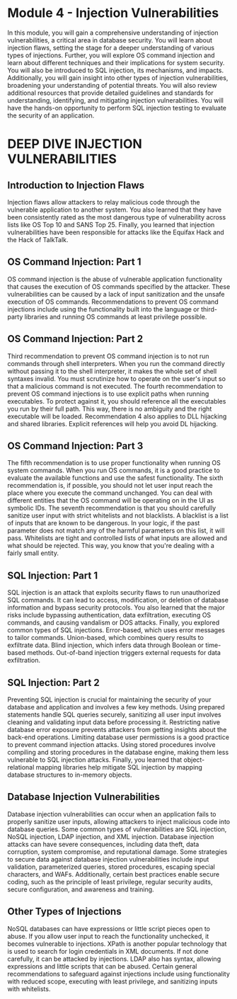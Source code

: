 # Module 4 - Injection Vulnerabilities
In this module, you will gain a comprehensive understanding of injection vulnerabilities, a critical area in database security. You will learn about injection flaws, setting the stage for a deeper understanding of various types of injections. Further, you will explore OS command injection and learn about different techniques and their implications for system security. You will also be introduced to SQL injection, its mechanisms, and impacts. Additionally, you will gain insight into other types of injection vulnerabilities, broadening your understanding of potential threats. You will also review additional resources that provide detailed guidelines and standards for understanding, identifying, and mitigating injection vulnerabilities. You will have the hands-on opportunity to perform SQL injection testing to evaluate the security of an application.

# DEEP DIVE INJECTION VULNERABILITIES

## Introduction to Injection Flaws 
Injection flaws allow attackers to relay malicious code through the vulnerable application to another system. You also learned that they have been consistently rated as the most dangerous type of vulnerability across lists like OS Top 10 and SANS Top 25. Finally, you learned that injection vulnerabilities have been responsible for attacks like the Equifax Hack and the Hack of TalkTalk.

## OS Command Injection: Part 1
OS command injection is the abuse of vulnerable application functionality that causes the execution of OS commands specified by the attacker. These vulnerabilities can be caused by a lack of input sanitization and the unsafe execution of OS commands. Recommendations to prevent OS command injections include using the functionality built into the language or third-party libraries and running OS commands at least privilege possible.

## OS Command Injection: Part 2
Third recommendation to prevent OS command injection is to not run commands through shell interpreters. When you run the command directly without passing it to the shell interpreter, it makes the whole set of shell syntaxes invalid. You must scrutinize how to operate on the user's input so that a malicious command is not executed. The fourth recommendation to prevent OS command injections is to use explicit paths when running executables. To protect against it, you should reference all the executables you run by their full path. This way, there is no ambiguity and the right executable will be loaded. Recommendation 4 also applies to DLL hijacking and shared libraries. Explicit references will help you avoid DL hijacking.

## OS Command Injection: Part 3
The fifth recommendation is to use proper functionality when running OS system commands. When you run OS commands, it is a good practice to evaluate the available functions and use the safest functionality. The sixth recommendation is, if possible, you should not let user input reach the place where you execute the command unchanged. You can deal with different entities that the OS command will be operating on in the UI as symbolic IDs. The seventh recommendation is that you should carefully sanitize user input with strict whitelists and not blacklists. A blacklist is a list of inputs that are known to be dangerous. In your logic, if the past parameter does not match any of the harmful parameters on this list, it will pass. Whitelists are tight and controlled lists of what inputs are allowed and what should be rejected. This way, you know that you're dealing with a fairly small entity.

## SQL Injection: Part 1
SQL injection is an attack that exploits security flaws to run unauthorized SQL commands. It can lead to access, modification, or deletion of database information and bypass security protocols. You also learned that the major risks include bypassing authentication, data exfiltration, executing OS commands, and causing vandalism or DOS attacks. Finally, you explored common types of SQL injections. Error-based, which uses error messages to tailor commands. Union-based, which combines query results to exfiltrate data. Blind injection, which infers data through Boolean or time-based methods. Out-of-band injection triggers external requests for data exfiltration.

## SQL Injection: Part 2
Preventing SQL injection is crucial for maintaining the security of your database and application and involves a few key methods. Using prepared statements handle SQL queries securely, sanitizing all user input involves cleaning and validating input data before processing it. Restricting native database error exposure prevents attackers from getting insights about the back-end operations. Limiting database user permissions is a good practice to prevent command injection attacks. Using stored procedures involve compiling and storing procedures in the database engine, making them less vulnerable to SQL injection attacks. Finally, you learned that object-relational mapping libraries help mitigate SQL injection by mapping database structures to in-memory objects.

## Database Injection Vulnerabilities 
Database injection vulnerabilities can occur when an application fails to properly sanitize user inputs, allowing attackers to inject malicious code into database queries. Some common types of vulnerabilities are SQL injection, NoSQL injection, LDAP injection, and XML injection. Database injection attacks can have severe consequences, including data theft, data corruption, system compromise, and reputational damage. Some strategies to secure data against database injection vulnerabilities include input validation, parameterized queries, stored procedures, escaping special characters, and WAFs. Additionally, certain best practices enable secure coding, such as the principle of least privilege, regular security audits, secure configuration, and awareness and training.

## Other Types of Injections
NoSQL databases can have expressions or little script pieces open to abuse. If you allow user input to reach the functionality unchecked, it becomes vulnerable to injections. XPath is another popular technology that is used to search for login credentials in XML documents. If not done carefully, it can be attacked by injections. LDAP also has syntax, allowing expressions and little scripts that can be abused. Certain general recommendations to safeguard against injections include using functionality with reduced scope, executing with least privilege, and sanitizing inputs with whitelists.
